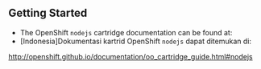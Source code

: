 
## Getting Started
- The OpenShift `nodejs` cartridge documentation can be found at:
- [Indonesia]Dokumentasi kartrid OpenShift `nodejs` dapat ditemukan di:

http://openshift.github.io/documentation/oo_cartridge_guide.html#nodejs




